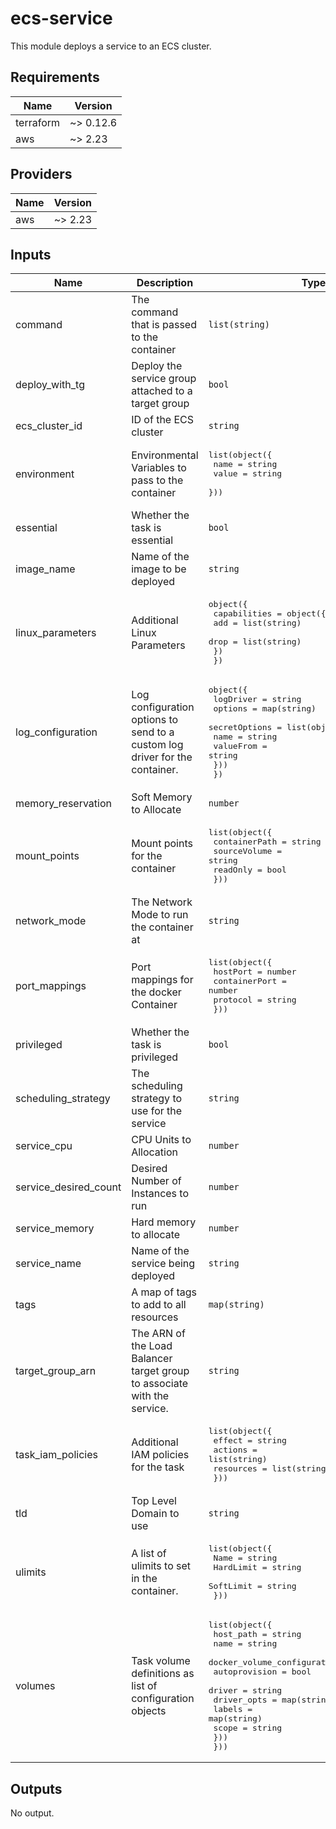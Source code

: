# ecs-service
This module deploys a service to an ECS cluster.

<!-- BEGINNING OF PRE-COMMIT-TERRAFORM DOCS HOOK -->
## Requirements

| Name | Version |
|------|---------|
| terraform | ~> 0.12.6 |
| aws | ~> 2.23 |

## Providers

| Name | Version |
|------|---------|
| aws | ~> 2.23 |

## Inputs

| Name | Description | Type | Default | Required |
|------|-------------|------|---------|:--------:|
| command | The command that is passed to the container | `list(string)` | `[]` | no |
| deploy\_with\_tg | Deploy the service group attached to a target group | `bool` | `false` | no |
| ecs\_cluster\_id | ID of the ECS cluster | `string` | n/a | yes |
| environment | Environmental Variables to pass to the container | <pre>list(object({<br>    name  = string<br>    value = string<br>  }))</pre> | `null` | no |
| essential | Whether the task is essential | `bool` | `true` | no |
| image\_name | Name of the image to be deployed | `string` | n/a | yes |
| linux\_parameters | Additional Linux Parameters | <pre>object({<br>    capabilities = object({<br>      add  = list(string)<br>      drop = list(string)<br>    })<br>  })</pre> | `null` | no |
| log\_configuration | Log configuration options to send to a custom log driver for the container. | <pre>object({<br>    logDriver = string<br>    options   = map(string)<br>    secretOptions = list(object({<br>      name      = string<br>      valueFrom = string<br>    }))<br>  })</pre> | `null` | no |
| memory\_reservation | Soft Memory to Allocate | `number` | `512` | no |
| mount\_points | Mount points for the container | <pre>list(object({<br>    containerPath = string<br>    sourceVolume  = string<br>    readOnly      = bool<br>  }))</pre> | `[]` | no |
| network\_mode | The Network Mode to run the container at | `string` | `"bridge"` | no |
| port\_mappings | Port mappings for the docker Container | <pre>list(object({<br>    hostPort      = number<br>    containerPort = number<br>    protocol      = string<br>  }))</pre> | `[]` | no |
| privileged | Whether the task is privileged | `bool` | `false` | no |
| scheduling\_strategy | The scheduling strategy to use for the service | `string` | `"REPLICA"` | no |
| service\_cpu | CPU Units to Allocation | `number` | `128` | no |
| service\_desired\_count | Desired Number of Instances to run | `number` | `1` | no |
| service\_memory | Hard memory to allocate | `number` | `null` | no |
| service\_name | Name of the service being deployed | `string` | n/a | yes |
| tags | A map of tags to add to all resources | `map(string)` | `{}` | no |
| target\_group\_arn | The ARN of the Load Balancer target group to associate with the service. | `string` | `null` | no |
| task\_iam\_policies | Additional IAM policies for the task | <pre>list(object({<br>    effect    = string<br>    actions   = list(string)<br>    resources = list(string)<br>  }))</pre> | `[]` | no |
| tld | Top Level Domain to use | `string` | `""` | no |
| ulimits | A list of ulimits to set in the container. | <pre>list(object({<br>    Name      = string<br>    HardLimit = string<br>    SoftLimit = string<br>  }))</pre> | `null` | no |
| volumes | Task volume definitions as list of configuration objects | <pre>list(object({<br>    host_path = string<br>    name      = string<br>    docker_volume_configuration = list(object({<br>      autoprovision = bool<br>      driver        = string<br>      driver_opts   = map(string)<br>      labels        = map(string)<br>      scope         = string<br>    }))<br>  }))</pre> | `[]` | no |

## Outputs

No output.

<!-- END OF PRE-COMMIT-TERRAFORM DOCS HOOK -->
